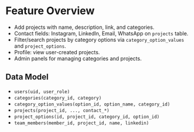 # Feature Overview

- Add projects with name, description, link, and categories.
- Contact fields: Instagram, LinkedIn, Email, WhatsApp on `projects` table.
- Filter/search projects by category options via `category_option_values` and `project_options`.
- Profile: view user-created projects.
- Admin panels for managing categories and projects.

## Data Model

- `users(uid, user_role)`
- `categories(category_id, category)`
- `category_option_values(option_id, option_name, category_id)`
- `projects(project_id, ..., contact_*)`
- `project_options(id, project_id, category_id, option_id)`
- `team_members(member_id, project_id, name, linkedin)`
